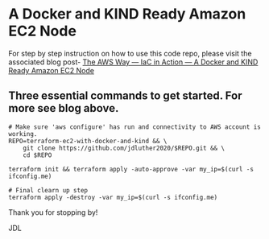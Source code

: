 # A Docker and KIND Ready Amazon EC2 Node
For step by step instruction on how to use this code repo, please visit the associated blog post- [The AWS Way — IaC in Action — A Docker and KIND Ready Amazon EC2 Node](https://medium.com/the-aws-way/the-aws-way-iac-in-action-a-docker-and-kind-ready-amazon-ec2-node-a0e2d907f9ec)

##  Three essential commands to get started. For more see blog above.
```
# Make sure 'aws configure' has run and connectivity to AWS account is working.
REPO=terraform-ec2-with-docker-and-kind && \
    git clone https://github.com/jdluther2020/$REPO.git && \
    cd $REPO

terraform init && terraform apply -auto-approve -var my_ip=$(curl -s ifconfig.me)

# Final clearn up step
terraform apply -destroy -var my_ip=$(curl -s ifconfig.me)
```

Thank you for stopping by!

JDL
